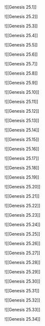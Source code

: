 ![[Genesis 25.1]]

![[Genesis 25.2]]

![[Genesis 25.3]]

![[Genesis 25.4]]

![[Genesis 25.5]]

![[Genesis 25.6]]

![[Genesis 25.7]]

![[Genesis 25.8]]

![[Genesis 25.9]]

![[Genesis 25.10]]

![[Genesis 25.11]]

![[Genesis 25.12]]

![[Genesis 25.13]]

![[Genesis 25.14]]

![[Genesis 25.15]]

![[Genesis 25.16]]

![[Genesis 25.17]]

![[Genesis 25.18]]

![[Genesis 25.19]]

![[Genesis 25.20]]

![[Genesis 25.21]]

![[Genesis 25.22]]

![[Genesis 25.23]]

![[Genesis 25.24]]

![[Genesis 25.25]]

![[Genesis 25.26]]

![[Genesis 25.27]]

![[Genesis 25.28]]

![[Genesis 25.29]]

![[Genesis 25.30]]

![[Genesis 25.31]]

![[Genesis 25.32]]

![[Genesis 25.33]]

![[Genesis 25.34]]
